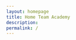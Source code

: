 ```yaml
---
layout: homepage
title: Home Team Academy 
description: 
permalink: /
---
```

<!-- Type your notification here - the notification bar will not appear if this is empty. For other changes, refer to _data/homepage.yml to edit the homepage -->
